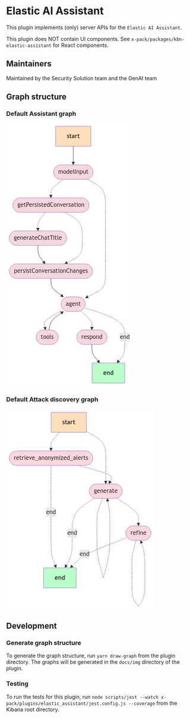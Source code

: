 # Elastic AI Assistant

This plugin implements (only) server APIs for the `Elastic AI Assistant`.

This plugin does NOT contain UI components. See `x-pack/packages/kbn-elastic-assistant` for React components.

## Maintainers

Maintained by the Security Solution team and the GenAI team

## Graph structure

### Default Assistant graph

![DefaultAssistantGraph](./docs/img/default_assistant_graph.png)

### Default Attack discovery graph

![DefaultAttackDiscoveryGraph](./docs/img/default_attack_discovery_graph.png)

## Development

### Generate graph structure

To generate the graph structure, run `yarn draw-graph` from the plugin directory.
The graphs will be generated in the `docs/img` directory of the plugin.

### Testing

To run the tests for this plugin, run `node scripts/jest --watch x-pack/plugins/elastic_assistant/jest.config.js --coverage` from the Kibana root directory.
